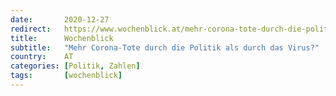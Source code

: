 ```yaml
---
date:       2020-12-27
redirect:   https://www.wochenblick.at/mehr-corona-tote-durch-die-politik-als-durch-das-virus/
title:      Wochenblick
subtitle:   "Mehr Corona-Tote durch die Politik als durch das Virus?"
country:    AT
categories: [Politik, Zahlen]
tags:       [wochenblick]
---
```

